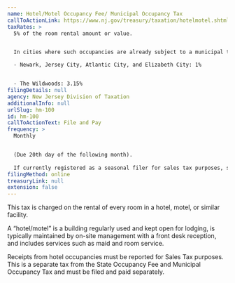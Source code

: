 ```yaml
---
name: Hotel/Motel Occupancy Fee/ Municipal Occupancy Tax
callToActionLink: https://www.nj.gov/treasury/taxation/hotelmotel.shtml
taxRates: >
  5% of the room rental amount or value. 


  In cities where such occupancies are already subject to a municipal tax, the State Occupancy Fee is imposed at a lower rate: 

  - Newark, Jersey City, Atlantic City, and Elizabeth City: 1%


  - The Wildwoods: 3.15%
filingDetails: null
agency: New Jersey Division of Taxation
additionalInfo: null
urlSlug: hm-100
id: hm-100
callToActionText: File and Pay
frequency: >
  Monthly 


  (Due 20th day of the following month).
    
  If currently registered as a seasonal filer for sales tax purposes, seasonal filings will automatically be allowed.
filingMethod: online
treasuryLink: null
extension: false
---
```


This tax is charged on the rental of every room in a hotel, motel, or similar facility. 

A “hotel/motel” is a building regularly used and kept open for lodging, is typically maintained by on-site management with a front desk reception, and includes services such as maid and room service.

Receipts from hotel occupancies must be reported for Sales Tax purposes. This is a separate tax from the State Occupancy Fee and Municipal Occupancy Tax and must be filed and paid separately.
